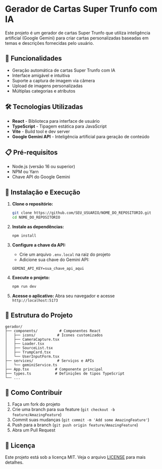 # Gerador de Cartas Super Trunfo com IA

Este projeto é um gerador de cartas Super Trunfo que utiliza inteligência artificial (Google Gemini) para criar cartas personalizadas baseadas em temas e descrições fornecidas pelo usuário.

## 🚀 Funcionalidades

- Geração automática de cartas Super Trunfo com IA
- Interface amigável e intuitiva
- Suporte a captura de imagem via câmera
- Upload de imagens personalizadas
- Múltiplas categorias e atributos

## 🛠️ Tecnologias Utilizadas

- **React** - Biblioteca para interface de usuário
- **TypeScript** - Tipagem estática para JavaScript
- **Vite** - Build tool e dev server
- **Google Gemini API** - Inteligência artificial para geração de conteúdo

## 📋 Pré-requisitos

- Node.js (versão 16 ou superior)
- NPM ou Yarn
- Chave API do Google Gemini

## 🔧 Instalação e Execução

1. **Clone o repositório:**

   ```bash
   git clone https://github.com/SEU_USUARIO/NOME_DO_REPOSITORIO.git
   cd NOME_DO_REPOSITORIO
   ```

2. **Instale as dependências:**

   ```bash
   npm install
   ```

3. **Configure a chave da API:**

   - Crie um arquivo `.env.local` na raiz do projeto
   - Adicione sua chave do Gemini API:

   ```
   GEMINI_API_KEY=sua_chave_api_aqui
   ```

4. **Execute o projeto:**

   ```bash
   npm run dev
   ```

5. **Acesse o aplicativo:**
   Abra seu navegador e acesse `http://localhost:5173`

## 📁 Estrutura do Projeto

```
gerador/
├── components/          # Componentes React
│   ├── icons/          # Ícones customizados
│   ├── CameraCapture.tsx
│   ├── Loader.tsx
│   ├── SourceList.tsx
│   ├── TrumpCard.tsx
│   └── UserInputForm.tsx
├── services/           # Serviços e APIs
│   └── geminiService.ts
├── App.tsx            # Componente principal
├── types.ts           # Definições de tipos TypeScript
└── ...
```

## 🤝 Como Contribuir

1. Faça um fork do projeto
2. Crie uma branch para sua feature (`git checkout -b feature/AmazingFeature`)
3. Commit suas mudanças (`git commit -m 'Add some AmazingFeature'`)
4. Push para a branch (`git push origin feature/AmazingFeature`)
5. Abra um Pull Request

## 📄 Licença

Este projeto está sob a licença MIT. Veja o arquivo [LICENSE](LICENSE) para mais detalhes.
